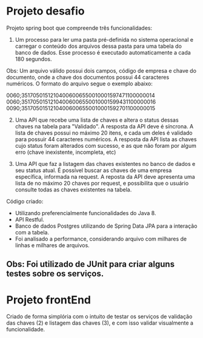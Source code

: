 # Projeto desafio

Projeto spring boot que compreende três funcionalidades:

 1) Um processo para ler uma pasta pré-definida no sistema operacional e carregar o conteúdo dos arquivos dessa pasta para uma tabela do banco de dados. Esse processo é executado automaticamente a cada 180 segundos.

Obs: Um arquivo válido possui dois campos, código de empresa e chave do documento, onde a chave dos documentos possui 44 caracteres numéricos. O formato do arquivo segue o exemplo abaixo:

0060;35170501512104006006550010001597471100000014
0060;35170501512104006006550010001599431100000016
0090;35170501512104006006550010001592701100000015

2) Uma API que recebe uma lista de chaves e altera o status dessas chaves na tabela para "Validado". A resposta da API deve é síncrona.
A lista de chaves possui no máximo 20 itens, e cada um deles é validado para possuir 44 caracteres numéricos.
A resposta da API lista as chaves cujo status foram alterados com sucesso, e as que não foram por algum erro (chave inexistente, incompleta, etc)

 3) Uma API que faz a listagem das chaves existentes no banco de dados e seu status atual. É possível buscar as chaves de uma empresa específica, informada na request.
A reposta da API deve apresenta uma lista de no máximo 20 chaves por request, e possibilita que o usuário consulte todas as chaves existentes na tabela.

Código criado:
- Utilizando preferencialmente funcionalidades do Java 8.
- API Restful.
- Banco de dados Postgres utilizando de Spring Data JPA para a interação com a tabela.
- Foi analisado a performance, considerando arquivo com milhares de linhas e milhares de arquivos.

## Obs: Foi utilizado de JUnit para criar alguns testes sobre os serviços.

# Projeto frontEnd

Criado de forma simplória com o intuito de testar os serviços de validação das chaves (2) e listagem das chaves (3), e com isso validar visualmente a funcionalidade.
